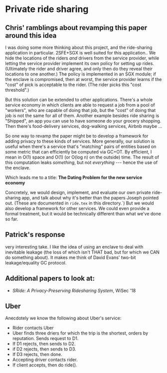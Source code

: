 # Private ride sharing

## Chris' ramblings about revamping this paper around this idea
I was doing some more thinking about this project, and the ride-sharing
application in particular. 2SFE+SGX is well suited for this application.. We
hide the locations of the riders _and_ drivers from the service provider, while
letting the service provider implement its own policy for setting up rides.
(Ultimately the rider and driver agree, and only then do they reveal their
locations to one another.) The policy is implemented in an SGX module; if the
enclave is compromised, then at worst, the service provider learns if the "cost"
of pick is acceptable to the rider. (The rider picks this "cost threshold".)

But this solution can be extended to other applications. There's a whole service
economy in which clients are able to request a job from a pool of "workers", who
are capable of doing that job, but the "cost" of doing that job is not the same
for all of them.  Another example besides ride sharing is "Shipped", an app you
can use to have someone do your grocery shopping. Then there's food-delivery
services, dog-walking services, Airbnb maybe ...

So one way to revamp the paper might be to develop a framework for adding
privacy to these kinds of services. More generally, our solution is useful when
there's a service that's "matching" pairs of entities based on some metric that
can efficiently be computed via GC+OT. By efficient, I mean in O(1) space and
O(1) (or O(log n) on the outside) time. The result of this computation leaks
_something_, but not _everything_ --- hence the use of the enclave.

Which leads me to a title: **The Dating Problem for the new service economy**

Concretely, we would design, implement, and evaluate our own private
ride-sharing app, and talk about why it's better than the papers Joseph pointed
out. (These are documented in `ride.tex` in this directory.`) But we would also
develop a framework for other services. We could even provide a formal
treatment, but it would be technically different than what we've done so far.

## Patrick's response
very interesting take. I like the idea of using an enclave to deal with
inevitable leakage (the loss of which isn't THAT bad, but for which we CAN do
something about). It makes me think of David Evans' two-bit leakage/equality GC
protocol.

## Additional papers to look at:

 * _SRide: A Privacy-Preserving Ridesharing System_, WiSec '18

## Uber
Anecdotely we know the following about Uber's service:
* Rider contacts Uber
* Uber finds three driers for which the trip is the shortest, orders by reputation. Sends request to D1.
* If D1 rejects, then sends to D2.
* if D2 rejects, then sends to D3.
* If D3 rejects, then done.
* Accepting driver contacts rider.
* If client accepts, then do ride().
